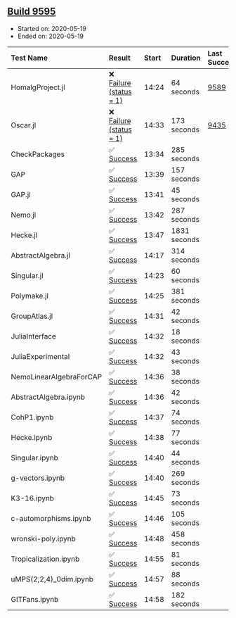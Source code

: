 ## [Build 9595](https://oscarci.mathematik.uni-kl.de/job/oscar/9595/)

* Started on: 2020-05-19
* Ended on: 2020-05-19

| Test Name    | Result | Start | Duration | Last Success | First Failure |
|:-------------|:-------|:------|:---------|:-------------|:--------------|
| HomalgProject.jl | ❌ [Failure (status = 1)](https://oscarci.mathematik.uni-kl.de/job/oscar/9595/artifact/logs/build-9595/HomalgProject.jl.log) | 14:24 | 64 seconds | [9589](https://oscarci.mathematik.uni-kl.de/job/oscar/9589/) | [9590](https://oscarci.mathematik.uni-kl.de/job/oscar/9590/) |
| Oscar.jl | ❌ [Failure (status = 1)](https://oscarci.mathematik.uni-kl.de/job/oscar/9595/artifact/logs/build-9595/Oscar.jl.log) | 14:33 | 173 seconds | [9435](https://oscarci.mathematik.uni-kl.de/job/oscar/9435/) | [9436](https://oscarci.mathematik.uni-kl.de/job/oscar/9436/) |
| CheckPackages | ✅ [Success](https://oscarci.mathematik.uni-kl.de/job/oscar/9595/artifact/logs/build-9595/CheckPackages.log) | 13:34 | 285 seconds |  |  |
| GAP | ✅ [Success](https://oscarci.mathematik.uni-kl.de/job/oscar/9595/artifact/logs/build-9595/GAP.log) | 13:39 | 157 seconds |  |  |
| GAP.jl | ✅ [Success](https://oscarci.mathematik.uni-kl.de/job/oscar/9595/artifact/logs/build-9595/GAP.jl.log) | 13:41 | 45 seconds |  |  |
| Nemo.jl | ✅ [Success](https://oscarci.mathematik.uni-kl.de/job/oscar/9595/artifact/logs/build-9595/Nemo.jl.log) | 13:42 | 287 seconds |  |  |
| Hecke.jl | ✅ [Success](https://oscarci.mathematik.uni-kl.de/job/oscar/9595/artifact/logs/build-9595/Hecke.jl.log) | 13:47 | 1831 seconds |  |  |
| AbstractAlgebra.jl | ✅ [Success](https://oscarci.mathematik.uni-kl.de/job/oscar/9595/artifact/logs/build-9595/AbstractAlgebra.jl.log) | 14:17 | 314 seconds |  |  |
| Singular.jl | ✅ [Success](https://oscarci.mathematik.uni-kl.de/job/oscar/9595/artifact/logs/build-9595/Singular.jl.log) | 14:23 | 60 seconds |  |  |
| Polymake.jl | ✅ [Success](https://oscarci.mathematik.uni-kl.de/job/oscar/9595/artifact/logs/build-9595/Polymake.jl.log) | 14:25 | 381 seconds |  |  |
| GroupAtlas.jl | ✅ [Success](https://oscarci.mathematik.uni-kl.de/job/oscar/9595/artifact/logs/build-9595/GroupAtlas.jl.log) | 14:31 | 42 seconds |  |  |
| JuliaInterface | ✅ [Success](https://oscarci.mathematik.uni-kl.de/job/oscar/9595/artifact/logs/build-9595/JuliaInterface.log) | 14:32 | 18 seconds |  |  |
| JuliaExperimental | ✅ [Success](https://oscarci.mathematik.uni-kl.de/job/oscar/9595/artifact/logs/build-9595/JuliaExperimental.log) | 14:32 | 43 seconds |  |  |
| NemoLinearAlgebraForCAP | ✅ [Success](https://oscarci.mathematik.uni-kl.de/job/oscar/9595/artifact/logs/build-9595/NemoLinearAlgebraForCAP.log) | 14:36 | 38 seconds |  |  |
| AbstractAlgebra.ipynb | ✅ [Success](https://oscarci.mathematik.uni-kl.de/job/oscar/9595/artifact/logs/build-9595/AbstractAlgebra.ipynb.log) | 14:36 | 42 seconds |  |  |
| CohP1.ipynb | ✅ [Success](https://oscarci.mathematik.uni-kl.de/job/oscar/9595/artifact/logs/build-9595/CohP1.ipynb.log) | 14:37 | 74 seconds |  |  |
| Hecke.ipynb | ✅ [Success](https://oscarci.mathematik.uni-kl.de/job/oscar/9595/artifact/logs/build-9595/Hecke.ipynb.log) | 14:38 | 77 seconds |  |  |
| Singular.ipynb | ✅ [Success](https://oscarci.mathematik.uni-kl.de/job/oscar/9595/artifact/logs/build-9595/Singular.ipynb.log) | 14:40 | 44 seconds |  |  |
| g-vectors.ipynb | ✅ [Success](https://oscarci.mathematik.uni-kl.de/job/oscar/9595/artifact/logs/build-9595/g-vectors.ipynb.log) | 14:40 | 269 seconds |  |  |
| K3-16.ipynb | ✅ [Success](https://oscarci.mathematik.uni-kl.de/job/oscar/9595/artifact/logs/build-9595/K3-16.ipynb.log) | 14:45 | 73 seconds |  |  |
| c-automorphisms.ipynb | ✅ [Success](https://oscarci.mathematik.uni-kl.de/job/oscar/9595/artifact/logs/build-9595/c-automorphisms.ipynb.log) | 14:46 | 105 seconds |  |  |
| wronski-poly.ipynb | ✅ [Success](https://oscarci.mathematik.uni-kl.de/job/oscar/9595/artifact/logs/build-9595/wronski-poly.ipynb.log) | 14:48 | 458 seconds |  |  |
| Tropicalization.ipynb | ✅ [Success](https://oscarci.mathematik.uni-kl.de/job/oscar/9595/artifact/logs/build-9595/Tropicalization.ipynb.log) | 14:55 | 81 seconds |  |  |
| uMPS(2,2,4)_0dim.ipynb | ✅ [Success](https://oscarci.mathematik.uni-kl.de/job/oscar/9595/artifact/logs/build-9595/uMPS-2-2-4-_0dim.ipynb.log) | 14:57 | 88 seconds |  |  |
| GITFans.ipynb | ✅ [Success](https://oscarci.mathematik.uni-kl.de/job/oscar/9595/artifact/logs/build-9595/GITFans.ipynb.log) | 14:58 | 182 seconds |  |  |
